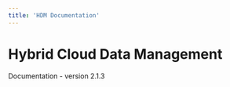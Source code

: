 ```yaml
---
title: 'HDM Documentation'
---
```


<h1 align="left">Hybrid Cloud Data Management</h1>

Documentation - version 2.1.3

